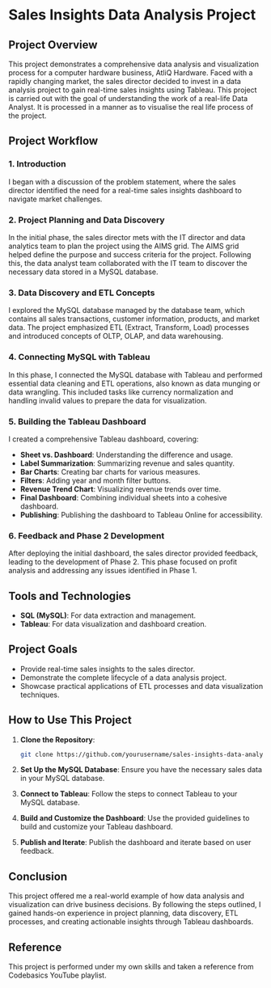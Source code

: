 # Sales Insights Data Analysis Project

## Project Overview
This project demonstrates a comprehensive data analysis and visualization process for a computer hardware business, AtliQ Hardware. Faced with a rapidly changing market, the sales director decided to invest in a data analysis project to gain real-time sales insights using Tableau. This project is carried out with the goal of understanding the work of a real-life Data Analyst. It is processed in a manner as to visualise the real life process of the project.

## Project Workflow

### 1. Introduction
I began with a discussion of the problem statement, where the sales director identified the need for a real-time sales insights dashboard to navigate market challenges.

### 2. Project Planning and Data Discovery
In the initial phase, the sales director mets with the IT director and data analytics team to plan the project using the AIMS grid. The AIMS grid helped define the purpose and success criteria for the project. Following this, the data analyst team collaborated with the IT team to discover the necessary data stored in a MySQL database.

### 3. Data Discovery and ETL Concepts
I explored the MySQL database managed by the database team, which contains all sales transactions, customer information, products, and market data. The project emphasized ETL (Extract, Transform, Load) processes and introduced concepts of OLTP, OLAP, and data warehousing.

### 4. Connecting MySQL with Tableau
In this phase, I connected the MySQL database with Tableau and performed essential data cleaning and ETL operations, also known as data munging or data wrangling. This included tasks like currency normalization and handling invalid values to prepare the data for visualization.

### 5. Building the Tableau Dashboard
I created a comprehensive Tableau dashboard, covering:
- **Sheet vs. Dashboard**: Understanding the difference and usage.
- **Label Summarization**: Summarizing revenue and sales quantity.
- **Bar Charts**: Creating bar charts for various measures.
- **Filters**: Adding year and month filter buttons.
- **Revenue Trend Chart**: Visualizing revenue trends over time.
- **Final Dashboard**: Combining individual sheets into a cohesive dashboard.
- **Publishing**: Publishing the dashboard to Tableau Online for accessibility.

### 6. Feedback and Phase 2 Development
After deploying the initial dashboard, the sales director provided feedback, leading to the development of Phase 2. This phase focused on profit analysis and addressing any issues identified in Phase 1.

## Tools and Technologies
- **SQL (MySQL)**: For data extraction and management.
- **Tableau**: For data visualization and dashboard creation.

## Project Goals
- Provide real-time sales insights to the sales director.
- Demonstrate the complete lifecycle of a data analysis project.
- Showcase practical applications of ETL processes and data visualization techniques.

## How to Use This Project
1. **Clone the Repository**:
   ```bash
   git clone https://github.com/yourusername/sales-insights-data-analysis.git
2. **Set Up the MySQL Database**: Ensure you have the necessary sales data in your MySQL database.

3. **Connect to Tableau**: Follow the steps to connect Tableau to your MySQL database.

4. **Build and Customize the Dashboard**: Use the provided guidelines to build and customize your Tableau dashboard.

5. **Publish and Iterate**: Publish the dashboard and iterate based on user feedback.

## Conclusion
This project offered me a real-world example of how data analysis and visualization can drive business decisions. By following the steps outlined, I gained hands-on experience in project planning, data discovery, ETL processes, and creating actionable insights through Tableau dashboards.

## Reference
This project is performed under my own skills and taken a reference from Codebasics YouTube playlist.
